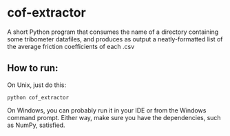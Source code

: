 # cof-extractor
A short Python program that consumes the name of a directory containing some tribometer datafiles, and produces as output a neatly-formatted list of the average friction coefficients of each .csv

## How to run:

On Unix, just do this:
```
python cof_extractor
```

On Windows, you can probably run it in your IDE or from the Windows command prompt.
Either way, make sure you have the dependencies, such as NumPy, satisfied.